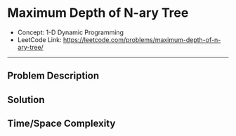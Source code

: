 # Maximum Depth of N-ary Tree

- Concept: 1-D Dynamic Programming
- LeetCode Link: https://leetcode.com/problems/maximum-depth-of-n-ary-tree/

---

## Problem Description

## Solution

## Time/Space Complexity

